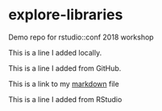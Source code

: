 # explore-libraries
Demo repo for rstudio::conf 2018 workshop

This is a line I added locally.

This is a line I added from GitHub.

This is a link to my [markdown](01_explore-libraries_spartan.md) file

This is a line I added from RStudio